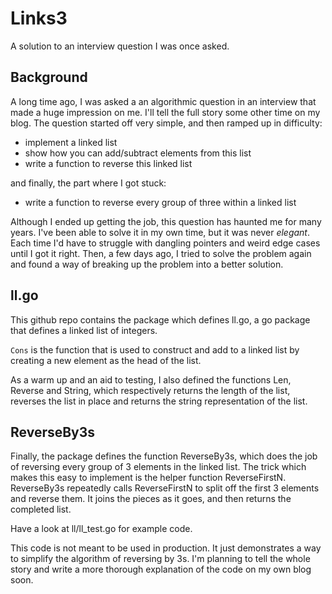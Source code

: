 # Links3
A solution to an interview question I was once asked.

## Background

A long time ago, I was asked a an algorithmic question in an interview that made
a huge impression on me. I'll tell the full story some other time on my blog.
The question started off very simple, and then ramped up in difficulty:

* implement a linked list
* show how you can add/subtract elements from this list
* write a function to reverse this linked list

and finally, the part where I got stuck:

* write a function to reverse every group of three within a linked list

Although I ended up getting the job, this question has haunted me for many
years. I've been able to solve it in my own time, but it was never _elegant_.
Each time I'd have to struggle with dangling pointers and weird edge cases until
I got it right. Then, a few days ago, I tried to solve the problem again and
found a way of breaking up the problem into a better solution.

## ll.go

This github repo contains the package which defines ll.go, a go package that
defines a linked list of integers.

`Cons` is the function that is used to construct and add to a linked list by
creating a new element as the head of the list.

As a warm up and an aid to testing, I also defined the functions Len, Reverse
and String, which respectively returns the length of the list, reverses the list
in place and returns the string representation of the list.

## ReverseBy3s

Finally, the package defines the function ReverseBy3s, which does the job of
reversing every group of 3 elements in the linked list. The trick which makes
this easy to implement is the helper function ReverseFirstN. ReverseBy3s
repeatedly calls ReverseFirstN to split off the first 3 elements and reverse
them. It joins the pieces as it goes, and then returns the completed list.

Have a look at ll/ll_test.go for example code.

This code is not meant to be used in production. It just demonstrates a way to
simplify the algorithm of reversing by 3s. I'm planning to tell the whole story
and write a more thorough explanation of the code on my own blog soon.